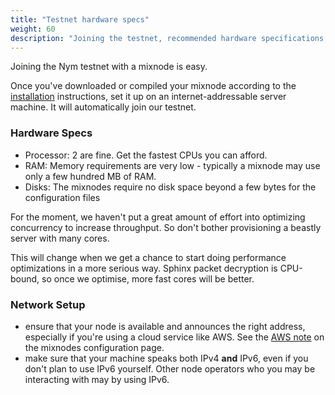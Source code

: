 ```yaml
---
title: "Testnet hardware specs"
weight: 60
description: "Joining the testnet, recommended hardware specifications, and networking setup for Nym."
---
```


Joining the Nym testnet with a mixnode is easy.

Once you've downloaded or compiled your mixnode according to the [installation](../installation) instructions, set it up on an internet-addressable server machine. It will automatically join our testnet. 

### Hardware Specs

* Processor: 2 are fine. Get the fastest CPUs you can afford. 
* RAM: Memory requirements are very low - typically a mixnode may use only a few hundred MB of RAM. 
* Disks: The mixnodes require no disk space beyond a few bytes for the configuration files

For the moment, we haven't put a great amount of effort into optimizing concurrency to increase throughput. So don't bother provisioning a beastly server with many cores. 

This will change when we get a chance to start doing performance optimizations in a more serious way. Sphinx packet decryption is CPU-bound, so once we optimise, more fast cores will be better.

### Network Setup

* ensure that your node is available and announces the right address, especially if you're using a cloud service like AWS. See the [AWS note](../mixnodes) on the mixnodes configuration page.
* make sure that your machine speaks both IPv4 **and** IPv6, even if you don't plan to use IPv6 yourself. Other node operators who you may be interacting with may by using IPv6. 
